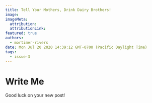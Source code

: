 ```yaml
---
title: Tell Your Mothers, Drink Dairy Brothers!
image:
imageMeta:
  attribution:
  attributionLink:
featured: true
authors: 
  - mortimer-rivers
date: Mon Jul 20 2020 14:39:12 GMT-0700 (Pacific Daylight Time)
tags:
  - issue-3
---
```


# Write Me

Good luck on your new post!
